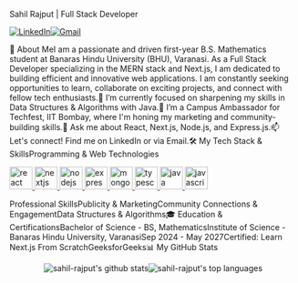 Sahil Rajput | Full Stack Developer<p align="left"><a href="https://www.google.com/search?q=https://www.linkedin.com/in/sahil-rajput3417" target="_blank"><img src="https://www.google.com/search?q=https://img.shields.io/badge/LinkedIn-0077B5%3Fstyle%3Dfor-the-badge%26logo%3Dlinkedin%26logoColor%3Dwhite" alt="LinkedIn"/></a><a href="mailto:sahilrazput18@gmail.com"><img src="https://img.shields.io/badge/Gmail-D14836?style=for-the-badge&logo=gmail&logoColor=white" alt="Gmail"/></a></p>👋 About MeI am a passionate and driven first-year B.S. Mathematics student at Banaras Hindu University (BHU), Varanasi. As a Full Stack Developer specializing in the MERN stack and Next.js, I am dedicated to building efficient and innovative web applications. I am constantly seeking opportunities to learn, collaborate on exciting projects, and connect with fellow tech enthusiasts.🌱 I’m currently focused on sharpening my skills in Data Structures & Algorithms with Java.🔭 I’m a Campus Ambassador for Techfest, IIT Bombay, where I'm honing my marketing and community-building skills.💬 Ask me about React, Next.js, Node.js, and Express.js.📫 Let's connect! Find me on LinkedIn or via Email.🛠️ My Tech Stack & SkillsProgramming & Web Technologies<p align="left"><a href="https://reactjs.org/" target="_blank" rel="noreferrer"> <img src="https://www.google.com/search?q=https://raw.githubusercontent.com/devicons/devicon/master/icons/react/react-original-wordmark.svg" alt="react" width="40" height="40"/> </a><a href="https://nextjs.org/" target="_blank" rel="noreferrer"> <img src="https://www.google.com/search?q=https://cdn.worldvectorlogo.com/logos/nextjs-2.svg" alt="nextjs" width="40" height="40"/> </a><a href="https://nodejs.org" target="_blank" rel="noreferrer"> <img src="https://www.google.com/search?q=https://raw.githubusercontent.com/devicons/devicon/master/icons/nodejs/nodejs-original-wordmark.svg" alt="nodejs" width="40" height="40"/> </a><a href="https://expressjs.com" target="_blank" rel="noreferrer"> <img src="https://www.google.com/search?q=https://raw.githubusercontent.com/devicons/devicon/master/icons/express/express-original-wordmark.svg" alt="express" width="40" height="40"/> </a><a href="https://www.mongodb.com/" target="_blank" rel="noreferrer"> <img src="https://www.google.com/search?q=https://raw.githubusercontent.com/devicons/devicon/master/icons/mongodb/mongodb-original-wordmark.svg" alt="mongodb" width="40" height="40"/> </a><a href="https://www.typescriptlang.org/" target="_blank" rel="noreferrer"> <img src="https://www.google.com/search?q=https://raw.githubusercontent.com/devicons/devicon/master/icons/typescript/typescript-original.svg" alt="typescript" width="40" height="40"/> </a><a href="https://www.java.com" target="_blank" rel="noreferrer"> <img src="https://www.google.com/search?q=https://raw.githubusercontent.com/devicons/devicon/master/icons/java/java-original.svg" alt="java" width="40" height="40"/> </a><a href="https://developer.mozilla.org/en-US/docs/Web/JavaScript" target="_blank" rel="noreferrer"> <img src="https://www.google.com/search?q=https://raw.githubusercontent.com/devicons/devicon/master/icons/javascript/javascript-original.svg" alt="javascript" width="40" height="40"/> </a></p>Professional SkillsPublicity & MarketingCommunity Connections & EngagementData Structures & Algorithms🎓 Education & CertificationsBachelor of Science - BS, MathematicsInstitute of Science - Banaras Hindu University, VaranasiSep 2024 - May 2027Certified: Learn Next.js From ScratchGeeksforGeeks📊 My GitHub Stats<!-- IMPORTANT: Replace YOUR_GITHUB_USERNAME with your actual GitHub username --><p align="center"><img align="center" src="https://www.google.com/search?q=https://github-readme-stats.vercel.app/api%3Fusername%3DYOUR_GITHUB_USERNAME%26show_icons%3Dtrue%26locale%3Den%26theme%3Dtokyonight" alt="sahil-rajput's github stats" /><img align="center" src="https://www.google.com/search?q=https://github-readme-stats.vercel.app/api/top-langs%3Fusername%3DYOUR_GITHUB_USERNAME%26layout%3Dcompact%26locale%3Den%26theme%3Dtokyonight" alt="sahil-rajput's top languages" /></p>
